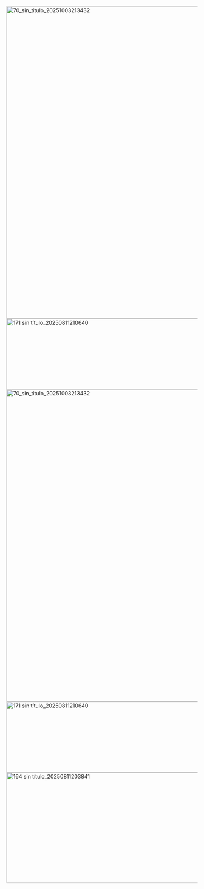 <img width="1295" height="820" alt="70_sin_titulo_20251003213432" src="https://github.com/user-attachments/assets/3008d930-e672-40fc-b9f5-cb6397e29121" />
<img width="1280" height="186" alt="171 sin título_20250811210640" src="https://github.com/user-attachments/assets/71f7213f-54df-4f3b-ae97-e8ec42fef764" />
<img width="1295" height="820" alt="70_sin_titulo_20251003213432" src="https://github.com/user-attachments/assets/bf1cc84f-787a-497d-9e11-3ca7f997adfe" />
<img width="1280" height="186" alt="171 sin título_20250811210640" src="https://github.com/user-attachments/assets/f032c1c8-0a6d-4e1e-9dbe-6112db9002e0" />
<img width="1280" height="290" alt="164 sin título_20250811203841" src="https://github.com/user-attachments/assets/2428bcbd-9d76-4caf-b598-b7678b50eb9d" />

